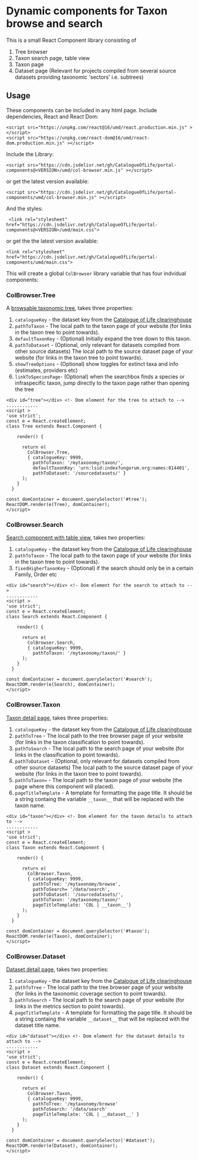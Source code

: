 # Dynamic components for Taxon browse and search

This is a small React Component library consisting of

1. Tree browser
2. Taxon search page, table view
3. Taxon page
4. Dataset page (Relevant for projects compiled from several source datasets providing taxonomic 'sectors' i.e. subtrees)

## Usage

These components can be included in any html page.
Include dependencies, React and React Dom:

```
<script src="https://unpkg.com/react@16/umd/react.production.min.js" ></script>
<script src="https://unpkg.com/react-dom@16/umd/react-dom.production.min.js" ></script>
```

Include the Library:

```
<script src="https://cdn.jsdelivr.net/gh/CatalogueOfLife/portal-components@<VERSION>/umd/col-browser.min.js" ></script>
```

or get the latest version available:

```
<script src="https://cdn.jsdelivr.net/gh/CatalogueOfLife/portal-components/umd/col-browser.min.js" ></script>
```

And the styles:

```
 <link rel="stylesheet" href="https://cdn.jsdelivr.net/gh/CatalogueOfLife/portal-components@<VERSION>/umd/main.css">
```

or get the the latest version available:

```
<link rel="stylesheet" href="https://cdn.jsdelivr.net/gh/CatalogueOfLife/portal-components/umd/main.css">
```

This will create a global `ColBrowser` library variable that has four indvidual components:

### ColBrowser.Tree

A [browsable taxonomic tree](https://www.dev.catalogue.life/data/browse.html), takes three properties:

1. `catalogueKey` - the dataset key from the [Catalogue of Life clearinghouse](https://data.catalogue.life/)
2. `pathToTaxon` - The local path to the taxon page of your website (for links in the taxon tree to point towards).
3. `defaultTaxonKey` - (Optional) Initially expand the tree down to this taxon.
4. `pathToDataset` - (Optional, only relevant for datasets compiled from other source datasets) The local path to the source dataset page of your website (for links in the taxon tree to point towards).
5. `showTreeOptions` - (Optional) show toggles for extinct taxa and info (estimates, providers etc)
6. `linkToSpeciesPage`- (Optional) when the searchbox finds a species or infraspecific taxon, jump directly to the taxon page rather than opening the tree 

```
<div id="tree"></div> <!- Dom element for the tree to attach to -->
............
<script >
'use strict';
const e = React.createElement;
class Tree extends React.Component {

    render() {

      return e(
        ColBrowser.Tree,
        { catalogueKey: 9999,
          pathToTaxon: '/mytaxonomy/taxon/',
          defaultTaxonKey: 'urn:lsid:indexfungorum.org:names:814401',
          pathToDataset: '/sourcedatasets/' }
      );
    }
  }

const domContainer = document.querySelector('#tree');
ReactDOM.render(e(Tree), domContainer);
</script>
```

### ColBrowser.Search

[Search component with table view](https://www.dev.catalogue.life/data/search.html), takes two properties:

1. `catalogueKey` - the dataset key from the [Catalogue of Life clearinghouse](https://data.catalogue.life/)
2. `pathToTaxon` - The local path to the taxon page of your website (for links in the taxon tree to point towards).
3. `fixedHigherTaxonKey` - (Optional) if the search should only be in a certain Family, Order etc

```
<div id="search"></div> <!- Dom element for the search to attach to -->
............
<script >
'use strict';
const e = React.createElement;
class Search extends React.Component {

    render() {

      return e(
        ColBrowser.Search,
        { catalogueKey: 9999,
          pathToTaxon: '/mytaxonomy/taxon/' }
      );
    }
  }

const domContainer = document.querySelector('#search');
ReactDOM.render(e(Search), domContainer);
</script>
```

### ColBrowser.Taxon

[Taxon detail page](https://www.dev.catalogue.life/data/taxon/1981d777-6127-4ca5-b960-078fe254caef), takes three properties:

1. `catalogueKey` - the dataset key from the [Catalogue of Life clearinghouse](https://data.catalogue.life/)
2. `pathToTree` - The local path to the tree browser page of your website (for links in the taxon classification to point towards).
3. `pathToSearch` - The local path to the search page of your website (for links in the classification to point towards).
4. `pathToDataset` - (Optional, only relevant for datasets compiled from other source datasets) The local path to the source dataset page of your website (for links in the taxon tree to point towards).
5. `pathToTaxon=` - The local path to the taxon page of your website (the page where this component will placed).
6. `pageTitleTemplate` - A template for formatting the page title. It should be a string containg the variable `__taxon__` that will be replaced with the taxon name.

```
<div id="taxon"></div> <!- Dom element for the taxon details to attach to -->
............
<script >
'use strict';
const e = React.createElement;
class Taxon extends React.Component {

    render() {

      return e(
        ColBrowser.Taxon,
        { catalogueKey: 9999,
          pathToTree: '/mytaxonomy/browse',
          pathToSearch= '/data/search',
          pathToDataset: '/sourcedatasets/',
          pathToTaxon: '/mytaxonomy/taxon/' 
          pageTitleTemplate: 'COL | __taxon__'}
      );
    }
  }

const domContainer = document.querySelector('#taxon');
ReactDOM.render(e(Taxon), domContainer);
</script>
```

### ColBrowser.Dataset

[Dataset detail page](https://www.dev.catalogue.life/data/dataset/2073), takes two properties:

1. `catalogueKey` - the dataset key from the [Catalogue of Life clearinghouse](https://data.catalogue.life/)
2. `pathToTree` - The local path to the tree browser page of your website (for links in the taxonomic coverage section to point towards).
3. `pathToSearch` - The local path to the search page of your website (for links in the metrics section to point towards).
4. `pageTitleTemplate` - A template for formatting the page title. It should be a string containg the variable `__dataset__` that will be replaced with the dataset title name.

```
<div id="dataset"></div> <!- Dom element for the dataset details to attach to -->
............
<script >
'use strict';
const e = React.createElement;
class Dataset extends React.Component {

    render() {

      return e(
        ColBrowser.Taxon,
        { catalogueKey: 9999,
          pathToTree: '/mytaxonomy/browse'
          pathToSearch: '/data/search'
          pageTitleTemplate: 'COL | __dataset__' }
      );
    }
  }

const domContainer = document.querySelector('#dataset');
ReactDOM.render(e(Dataset), domContainer);
</script>
```
